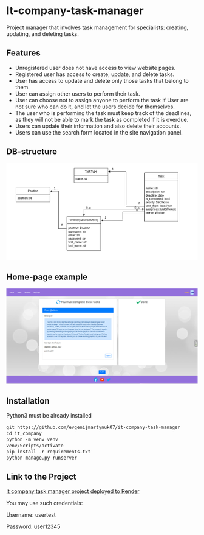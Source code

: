 # It-company-task-manager

Project manager that involves task management for specialists: creating, updating, and deleting tasks.

## Features
* Unregistered user does not have access to view website pages.
* Registered user has access to create, update, and delete tasks.
* User has access to update and delete only those tasks that belong to them.
* User can assign other users to perform their task.
* User can choose not to assign anyone to perform the task if User are not sure who can do it, and let the users decide for themselves.
* The user who is performing the task must keep track of the deadlines, as they will not be able to mark the task as completed if it is overdue.
* Users can update their information and also delete their accounts.
* Users can use the search form located in the site navigation panel.

## DB-structure

![DB_structure](db_structure.png)


## Home-page example

![DB_structure](home.png)


## Installation

Python3 must be already installed

```shell
git https://github.com/evgenijmartynuk07/it-company-task-manager
cd it_company
python -m venv venv
venv/Scripts/activate
pip install -r requirements.txt
python manage.py runserver
```


## Link to the Project

[It company task manager project deployed to Render](https://it-manager-project.onrender.com/)

You may use such credentials:

Username: usertest

Password: user12345